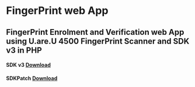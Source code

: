 # FingerPrint web App
## FingerPrint Enrolment and Verification web App using U.are.U 4500 FingerPrint Scanner and SDK v3 in PHP

#### SDK v3 [Download](https://drive.google.com/open?id=1Hg3HAqwLuqmi9F4eUAgb5WaeLyJvPQq5)  
#### SDKPatch [Download](https://drive.google.com/file/d/1yB0oW3NtBfCBKFHSe0Blc7B7grMD854W/view?usp=sharing)
